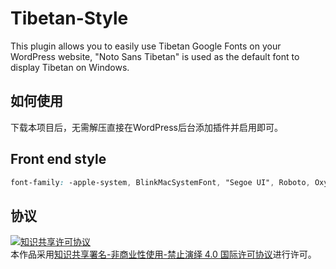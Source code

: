 # Tibetan-Style

This plugin allows you to easily use Tibetan Google Fonts on your WordPress website, "Noto Sans Tibetan" is used as the default font to display Tibetan on Windows.

## 如何使用
下载本项目后，无需解压直接在WordPress后台添加插件并启用即可。

## Front end style
```css
font-family: -apple-system, BlinkMacSystemFont, "Segoe UI", Roboto, Oxygen-Sans, Ubuntu, Cantarell, "Helvetica Neue", Kokonor, Kailasa, "Tibetan Machine Uni", Jomolhari, "Noto Sans Tibetan", "Microsoft Himalaya", sans-serif;
```

## 协议

<a rel="license" href="http://creativecommons.org/licenses/by-nc-nd/4.0/"><img alt="知识共享许可协议" style="border-width:0" src="https://i.creativecommons.org/l/by-nc-nd/4.0/88x31.png" /></a><br />本作品采用<a rel="license" href="http://creativecommons.org/licenses/by-nc-nd/4.0/">知识共享署名-非商业性使用-禁止演绎 4.0 国际许可协议</a>进行许可。